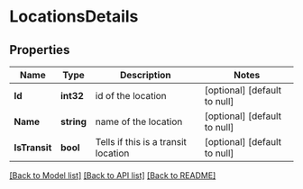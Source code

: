 # LocationsDetails

## Properties
Name | Type | Description | Notes
------------ | ------------- | ------------- | -------------
**Id** | **int32** | id of the location | [optional] [default to null]
**Name** | **string** | name of the location | [optional] [default to null]
**IsTransit** | **bool** | Tells if this is a transit location | [optional] [default to null]

[[Back to Model list]](../README.md#documentation-for-models) [[Back to API list]](../README.md#documentation-for-api-endpoints) [[Back to README]](../README.md)

